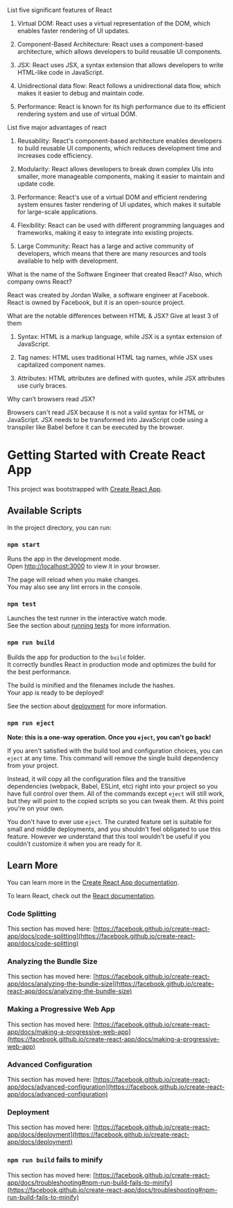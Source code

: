 List five significant features of React
  1. Virtual DOM: React uses a virtual representation of the DOM, which enables faster rendering of UI updates.

  2. Component-Based Architecture: React uses a component-based architecture, which allows developers to build reusable UI components.

  3. JSX: React uses JSX, a syntax extension that allows developers to write HTML-like code in JavaScript.

  4. Unidirectional data flow: React follows a unidirectional data flow, which makes it easier to debug and maintain code.

  5. Performance: React is known for its high performance due to its efficient rendering system and use of virtual DOM.

List five major advantages of react
  1. Reusability: React's component-based architecture enables developers to build reusable UI components, which reduces development time and increases code efficiency.

  2. Modularity: React allows developers to break down complex UIs into smaller, more manageable components, making it easier to maintain and update code.

  3. Performance: React's use of a virtual DOM and efficient rendering system ensures faster rendering of UI updates, which makes it suitable for large-scale applications.

  4. Flexibility: React can be used with different programming languages and frameworks, making it easy to integrate into existing projects.

  5. Large Community: React has a large and active community of developers, which means that there are many resources and tools available to help with development.

What is the name of the Software Engineer that created React? Also, which company owns React?

  React was created by Jordan Walke, a software engineer at Facebook. React is owned by Facebook, but it is an open-source project.

What are the notable differences between HTML & JSX? Give at least 3 of them

  1. Syntax: HTML is a markup language, while JSX is a syntax extension of JavaScript.

  2. Tag names: HTML uses traditional HTML tag names, while JSX uses capitalized component names.

  3. Attributes: HTML attributes are defined with quotes, while JSX attributes use curly braces.

Why can’t browsers read JSX?

  Browsers can't read JSX because it is not a valid syntax for HTML or JavaScript. JSX needs to be transformed into JavaScript code using a transpiler like Babel before it can be executed by the browser.

# Getting Started with Create React App

This project was bootstrapped with [Create React App](https://github.com/facebook/create-react-app).

## Available Scripts

In the project directory, you can run:

### `npm start`

Runs the app in the development mode.\
Open [http://localhost:3000](http://localhost:3000) to view it in your browser.

The page will reload when you make changes.\
You may also see any lint errors in the console.

### `npm test`

Launches the test runner in the interactive watch mode.\
See the section about [running tests](https://facebook.github.io/create-react-app/docs/running-tests) for more information.

### `npm run build`

Builds the app for production to the `build` folder.\
It correctly bundles React in production mode and optimizes the build for the best performance.

The build is minified and the filenames include the hashes.\
Your app is ready to be deployed!

See the section about [deployment](https://facebook.github.io/create-react-app/docs/deployment) for more information.

### `npm run eject`

**Note: this is a one-way operation. Once you `eject`, you can't go back!**

If you aren't satisfied with the build tool and configuration choices, you can `eject` at any time. This command will remove the single build dependency from your project.

Instead, it will copy all the configuration files and the transitive dependencies (webpack, Babel, ESLint, etc) right into your project so you have full control over them. All of the commands except `eject` will still work, but they will point to the copied scripts so you can tweak them. At this point you're on your own.

You don't have to ever use `eject`. The curated feature set is suitable for small and middle deployments, and you shouldn't feel obligated to use this feature. However we understand that this tool wouldn't be useful if you couldn't customize it when you are ready for it.

## Learn More

You can learn more in the [Create React App documentation](https://facebook.github.io/create-react-app/docs/getting-started).

To learn React, check out the [React documentation](https://reactjs.org/).

### Code Splitting

This section has moved here: [https://facebook.github.io/create-react-app/docs/code-splitting](https://facebook.github.io/create-react-app/docs/code-splitting)

### Analyzing the Bundle Size

This section has moved here: [https://facebook.github.io/create-react-app/docs/analyzing-the-bundle-size](https://facebook.github.io/create-react-app/docs/analyzing-the-bundle-size)

### Making a Progressive Web App

This section has moved here: [https://facebook.github.io/create-react-app/docs/making-a-progressive-web-app](https://facebook.github.io/create-react-app/docs/making-a-progressive-web-app)

### Advanced Configuration

This section has moved here: [https://facebook.github.io/create-react-app/docs/advanced-configuration](https://facebook.github.io/create-react-app/docs/advanced-configuration)

### Deployment

This section has moved here: [https://facebook.github.io/create-react-app/docs/deployment](https://facebook.github.io/create-react-app/docs/deployment)

### `npm run build` fails to minify

This section has moved here: [https://facebook.github.io/create-react-app/docs/troubleshooting#npm-run-build-fails-to-minify](https://facebook.github.io/create-react-app/docs/troubleshooting#npm-run-build-fails-to-minify)


